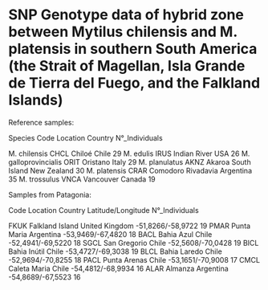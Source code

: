 # SNP Genotype data of  hybrid zone between Mytilus chilensis and M. platensis in southern South America (the Strait of Magellan, Isla Grande de Tierra del Fuego, and the Falkland Islands)

Reference samples:

Species  Code  Location  Country  N°_Individuals

M. chilensis  CHCL  Chiloé  Chile  29
M. edulis  IRUS  Indian River  USA  26
M. galloprovincialis  ORIT  Oristano  Italy  29
M. planulatus  AKNZ  Akaroa South Island  New Zealand 30
M. platensis  CRAR  Comodoro Rivadavia  Argentina  35
M. trossulus  VNCA  Vancouver  Canada  19

Samples from Patagonia:

Code  Location  Country  Latitude/Longitude  N°_Individuals

FKUK  Falkland Island  United Kingdom  -51,8266/-58,9722	19
PMAR  Punta Maria  Argentina  -53,9469/-67,4820	18
BACL  Bahia Azul  Chile  -52,4941/-69,5220	18
SGCL  San Gregorio  Chile  -52,5608/-70,0428	19
BICL  Bahia Inútil  Chile  -53,4727/-69,3038	19
BLCL  Bahia Laredo  Chile  -52,9694/-70,8255	18
PACL  Punta Arenas  Chile  -53,1651/-70,9008	17
CMCL  Caleta Maria  Chile  -54,4812/-68,9934	16
ALAR  Almanza  Argentina  -54,8689/-67,5523	16
